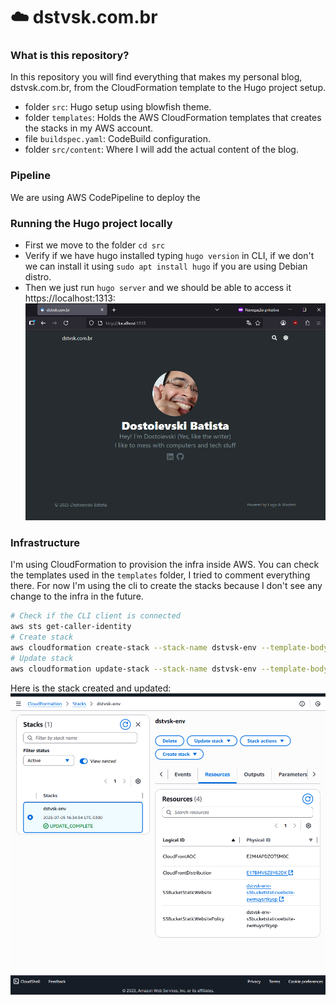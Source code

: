 # ☁️ dstvsk.com.br
### What is this repository?
In this repository you will find everything that makes my personal blog, dstvsk.com.br, from the CloudFormation template to the Hugo project setup.
- folder `src`: Hugo setup using blowfish theme.
- folder `templates`: Holds the AWS CloudFormation templates that creates the stacks in my AWS account.
- file `buildspec.yaml`: CodeBuild configuration.
- folder `src/content`: Where I will add the actual content of the blog.

### Pipeline
We are using AWS CodePipeline to deploy the 

### Running the Hugo project locally
- First we move to the folder `cd src`
- Verify if we have hugo installed typing `hugo version` in CLI, if we don't we can install it using `sudo apt install hugo` if you are using Debian distro.
- Then we just run `hugo server` and we should be able to access it https://localhost:1313:
![Browser running hugo site](docs/running-locally.png)

### Infrastructure
I'm using CloudFormation to provision the infra inside AWS. You can check the templates used in the `templates` folder, I tried to comment everything there.
For now I'm using the cli to create the stacks because I don't see any change to the infra in the future.
```bash
# Check if the CLI client is connected
aws sts get-caller-identity
# Create stack
aws cloudformation create-stack --stack-name dstvsk-env --template-body file://./templates/dstvsk-env.yml
# Update stack
aws cloudformation update-stack --stack-name dstvsk-env --template-body file://./templates/dstvsk-env.yml
```
Here is the stack created and updated:
![CloudFormation stack](docs/cf-stack.png)